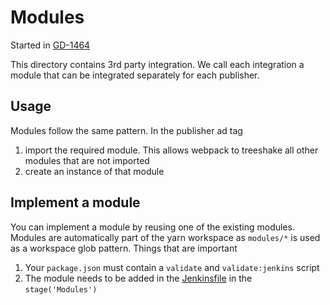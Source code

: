 # Modules

Started in [GD-1464](https://jira.gutefrage.net/browse/GD-1464)

This directory contains 3rd party integration. We call each integration a module
that can be integrated separately for each publisher.

## Usage

Modules follow the same pattern. In the publisher ad tag

1. import the required module. This allows webpack to treeshake all other modules that are not imported
2. create an instance of that module

## Implement a module

You can implement a module by reusing one of the existing modules. Modules are automatically part of the
yarn workspace as `modules/*` is used as a workspace glob pattern. Things that are important

1. Your `package.json` must contain a `validate` and `validate:jenkins` script
2. The module needs to be added in the [Jenkinsfile](../Jenkinsfile) in the `stage('Modules')`
